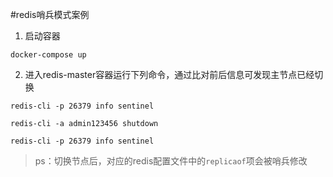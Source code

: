 #redis哨兵模式案例
1. 启动容器

`docker-compose up`

2. 进入redis-master容器运行下列命令，通过比对前后信息可发现主节点已经切换
    
`redis-cli -p 26379 info sentinel`
   
`redis-cli -a admin123456 shutdown`

`redis-cli -p 26379 info sentinel`

> ps：切换节点后，对应的redis配置文件中的`replicaof`项会被哨兵修改
